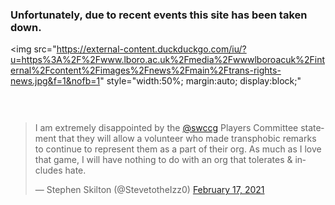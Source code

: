 <html>

<h3>Unfortunately, due to recent events this site has been taken down.</h3>
<div
    style="margin:auto;"
>

<img 
    src="https://external-content.duckduckgo.com/iu/?u=https%3A%2F%2Fwww.lboro.ac.uk%2Fmedia%2Fwwwlboroacuk%2Finternal%2Fcontent%2Fimages%2Fnews%2Fmain%2Ftrans-rights-news.jpg&f=1&nofb=1" 
    style="width:50%; margin:auto; display:block;"
>

<div
    style="max-width:550px; padding-top:30px; margin:auto; width:auto;"
>
    <blockquote class="twitter-tweet">
        <p lang="en" dir="ltr">I am extremely disappointed by the <a href="https://twitter.com/swccg?ref_src=twsrc%5Etfw">@swccg</a> Players Committee statement that they will allow a volunteer who made transphobic remarks to continue to represent them as a part of their org. As much as I love that game, I will have nothing to do with an org that tolerates &amp; includes hate.</p>&mdash; Stephen Skilton (@StevetotheIzz0) <a href="https://twitter.com/StevetotheIzz0/status/1362089568003047424?ref_src=twsrc%5Etfw">February 17, 2021</a>
    </blockquote> 
    <script async src="https://platform.twitter.com/widgets.js" charset="utf-8"></script>
</div>
    
</div>
    
</html>
